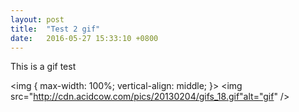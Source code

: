```yaml
---
layout: post
title:  "Test 2 gif"
date:   2016-05-27 15:33:10 +0800
---
```

This is a gif test
  
  <img {
  max-width: 100%;
  vertical-align: middle; }>
    <img src="http://cdn.acidcow.com/pics/20130204/gifs_18.gif"alt="gif" />
